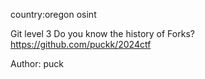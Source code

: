 country:oregon osint

Git level 3
Do you know the history of Forks? https://github.com/puckk/2024ctf

Author: puck

